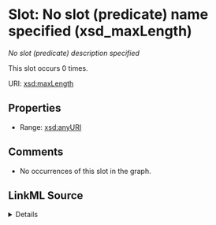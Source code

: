 

# Slot: No slot (predicate) name specified (xsd_maxLength)


_No slot (predicate) description specified_






This slot occurs 0 times.


URI: [xsd:maxLength](http://www.w3.org/2001/XMLSchema#maxLength)



<!-- no inheritance hierarchy -->








## Properties

* Range: [xsd:anyURI](http://www.w3.org/2001/XMLSchema#anyURI)





## Comments

* No occurrences of this slot in the graph.



## LinkML Source

<details>

```yaml
name: xsd_maxLength
annotations:
  count:
    tag: count
    value: 0
description: No slot (predicate) description specified
title: No slot (predicate) name specified
comments:
- No occurrences of this slot in the graph.
from_schema: fio-kg
rank: 1000
domain: xsd_maxLength
slot_uri: xsd:maxLength
alias: xsd_maxLength
range: uri

```
</details>